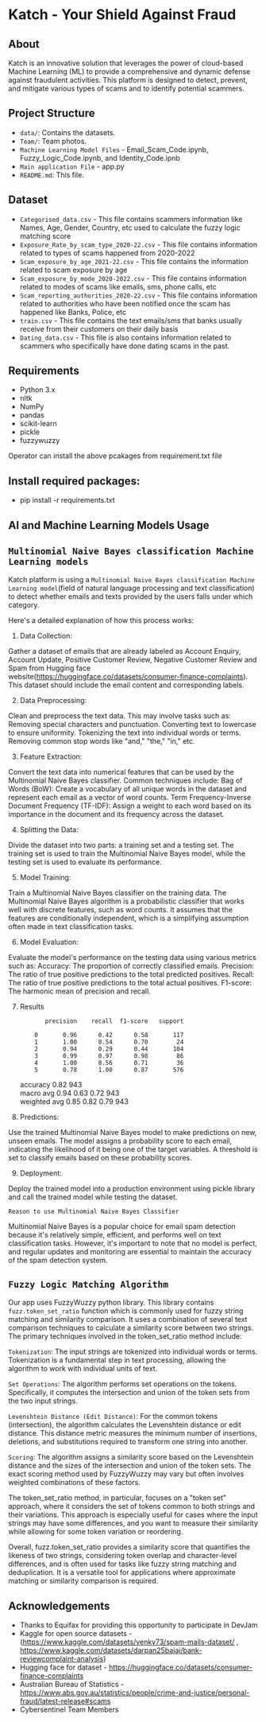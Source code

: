# Katch - Your Shield Against Fraud

## About 
Katch is an innovative solution that leverages the power of cloud-based Machine Learning (ML) to provide a comprehensive and dynamic defense against fraudulent activities. 
This platform is designed to detect, prevent, and mitigate various types of scams and to identify potential scammers. 


## Project Structure
- `data/`: Contains the datasets.
- `Team/`: Team photos.
- `Machine Learning Model Files` - Email_Scam_Code.ipynb, Fuzzy_Logic_Code.ipynb, and Identity_Code.ipnb
- `Main application File` - app.py
- `README.md`: This file.

## Dataset
- `Categorised_data.csv` - This file contains scammers information like Names, Age, Gender, Country, etc used to calculate the fuzzy logic matching score
- `Exposure_Rate_by_scam_type_2020-22.csv` - This file contains information related to types of scams happened from 2020-2022
- `Scam_exposure_by_age_2021-22.csv` - This file contains the information related to scam exposure by age
- `Scam_exposure_by_mode_2020-2022.csv` - This file contains information related to modes of scams like emails, sms, phone calls, etc
- `Scam_reporting_authorities_2020-22.csv` - This file contains information related to authorities who have been notified once the scam has happened like Banks, Police, etc
- `train.csv` - This file contains the text emails/sms that banks usually receive from their customers on their daily basis
- `Dating_data.csv` - This file is also contains information related to scammers who specifically have done dating scams in the past.

## Requirements
- Python 3.x
- nltk
- NumPy
- pandas
- scikit-learn
- pickle
- fuzzywuzzy

Operator can install the above pcakages from requirement.txt file

## Install required packages:
- pip install -r requirements.txt

## AI and Machine Learning Models Usage

## `Multinomial Naive Bayes classification Machine Learning models`

Katch platform is using a `Multinomial Naive Bayes classification Machine Learning model`(field of natural language processing and text classification) to detect whether emails and texts provided by the users falls under which category. 

Here's a detailed explanation of how this process works:

1. Data Collection:

Gather a dataset of emails that are already labeled as Account Enquiry, Account Update, Positive Customer Review, Negative Customer Review and Spam from Hugging face website(https://huggingface.co/datasets/consumer-finance-complaints). 
This dataset should include the email content and corresponding labels.

2. Data Preprocessing:

Clean and preprocess the text data. This may involve tasks such as:
Removing special characters and punctuation.
Converting text to lowercase to ensure uniformity.
Tokenizing the text into individual words or terms.
Removing common stop words like "and," "the," "in," etc.

3. Feature Extraction:

Convert the text data into numerical features that can be used by the Multinomial Naive Bayes classifier. Common techniques include:
Bag of Words (BoW): Create a vocabulary of all unique words in the dataset and represent each email as a vector of word counts.
Term Frequency-Inverse Document Frequency (TF-IDF): Assign a weight to each word based on its importance in the document and its frequency across the dataset.

4. Splitting the Data:

Divide the dataset into two parts: a training set and a testing set. The training set is used to train the Multinomial Naive Bayes model, while the testing set is used to evaluate its performance.

5. Model Training:

Train a Multinomial Naive Bayes classifier on the training data. The Multinomial Naive Bayes algorithm is a probabilistic classifier that works well with discrete features, such as word counts. It assumes that the features are conditionally independent, which is a simplifying assumption often made in text classification tasks.

6. Model Evaluation:

Evaluate the model's performance on the testing data using various metrics such as:
Accuracy: The proportion of correctly classified emails.
Precision: The ratio of true positive predictions to the total predicted positives.
Recall: The ratio of true positive predictions to the total actual positives.
F1-score: The harmonic mean of precision and recall.

7. Results

              precision    recall  f1-score   support						
						
           0       0.96      0.42      0.58       117						
           1       1.00      0.54      0.70        24						
           2       0.94      0.29      0.44       104						
           3       0.99      0.97      0.98        86						
           4       1.00      0.56      0.71        36						
           5       0.78      1.00      0.87       576						
						
    accuracy                           0.82       943						
   macro avg       0.94      0.63      0.72       943						
weighted avg       0.85      0.82      0.79       943						

8. Predictions:

Use the trained Multinomial Naive Bayes model to make predictions on new, unseen emails. The model assigns a probability score to each email, indicating the likelihood of it being one of the target variables. 
A threshold is set to classify emails based on these probability scores.

9. Deployment:

Deploy the trained model into a production environment using pickle library and call the trained model while testing the dataset.


`Reason to use Multinomial Naive Bayes Classifier` 

Multinomial Naive Bayes is a popular choice for email spam detection because it's relatively simple, efficient, and performs well on text classification tasks. 
However, it's important to note that no model is perfect, and regular updates and monitoring are essential to maintain the accuracy of the spam detection system.


## `Fuzzy Logic Matching Algorithm`

Our app uses FuzzyWuzzy python library. This library contains `fuzz.token_set_ratio` function which is commonly used for fuzzy string matching and similarity comparison. 
It uses a combination of several text comparison techniques to calculate a similarity score between two strings. The primary techniques involved in the token_set_ratio method include:

`Tokenization`: The input strings are tokenized into individual words or terms. Tokenization is a fundamental step in text processing, allowing the algorithm to work with individual units of text.

`Set Operations`: The algorithm performs set operations on the tokens. Specifically, it computes the intersection and union of the token sets from the two input strings.

`Levenshtein Distance (Edit Distance)`: For the common tokens (intersection), the algorithm calculates the Levenshtein distance or edit distance. This distance metric measures the minimum number of insertions, deletions, and substitutions required to transform one string into another.

`Scoring`: The algorithm assigns a similarity score based on the Levenshtein distance and the sizes of the intersection and union of the token sets. The exact scoring method used by FuzzyWuzzy may vary but often involves weighted combinations of these factors.

The token_set_ratio method, in particular, focuses on a "token set" approach, where it considers the set of tokens common to both strings and their variations. This approach is especially useful for cases where the input strings may have some differences, and you want to measure their similarity while allowing for some token variation or reordering.

Overall, fuzz.token_set_ratio provides a similarity score that quantifies the likeness of two strings, considering token overlap and character-level differences, and is often used for tasks like fuzzy string matching and deduplication. It is a versatile tool for applications where approximate matching or similarity comparison is required.


## Acknowledgements 

- Thanks to Equifax for providing this opportunity to participate in DevJam
- Kaggle for open source datasets - (https://www.kaggle.com/datasets/venky73/spam-mails-dataset/ , https://www.kaggle.com/datasets/darpan25bajaj/bank-reviewcomplaint-analysis)
- Hugging face for dataset - https://huggingface.co/datasets/consumer-finance-complaints
- Australian Bureau of Statistics - https://www.abs.gov.au/statistics/people/crime-and-justice/personal-fraud/latest-release#scams
- Cybersentinel Team Members

